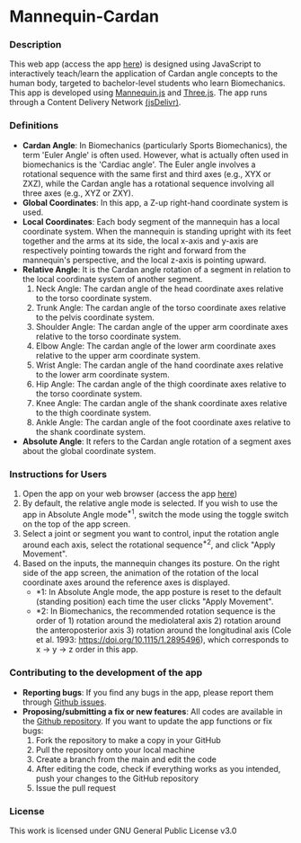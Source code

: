 # Mannequin-Cardan
### Description
This web app (access the app [here](https://tgonjo.github.io/Mannequin-Cardan/)) is designed using JavaScript to interactively teach/learn the application of Cardan angle concepts to the human body, targeted to bachelor-level students who learn Biomechanics. 
This app is developed using [Mannequin.js](https://boytchev.github.io/mannequin.js/) and [Three.js](https://threejs.org/). The app runs through a Content Delivery Network [(jsDelivr)](https://www.jsdelivr.com/). 

### Definitions
+ **Cardan Angle**: In Biomechanics (particularly Sports Biomechanics), the term 'Euler Angle' is often used. However, what is actually often used in biomechanics is the 'Cardiac angle'.
The Euler angle involves a rotational sequence with the same first and third axes (e.g., XYX or ZXZ), while the Cardan angle has a rotational sequence involving all three axes (e.g., XYZ or ZXY).
+ **Global Coordinates**: In this app, a Z-up right-hand coordinate system is used.
+ **Local Coordinates**: Each body segment of the mannequin has a local coordinate system. When the mannequin is standing upright with its feet together and the arms at its side,
the local x-axis and y-axis are respectively pointing towards the right and forward from the mannequin's perspective, and the local z-axis is pointing upward.
+ **Relative Angle**: It is the Cardan angle rotation of a segment in relation to the local coordinate system of another segment. 
  1. Neck Angle: The cardan angle of the head coordinate axes relative to the torso coordinate system.
  2. Trunk Angle: The cardan angle of the torso coordinate axes relative to the pelvis coordinate system.
  3. Shoulder Angle: The cardan angle of the upper arm coordinate axes relative to the torso coordinate system.
  4. Elbow Angle: The cardan angle of the lower arm coordinate axes relative to the upper arm coordinate system.
  5. Wrist Angle: The cardan angle of the hand coordinate axes relative to the lower arm coordinate system.
  6. Hip Angle: The cardan angle of the thigh coordinate axes relative to the torso coordinate system.
  7. Knee Angle: The cardan angle of the shank coordinate axes relative to the thigh coordinate system.
  8. Ankle Angle: The cardan angle of the foot coordinate axes relative to the shank coordinate system.
+ **Absolute Angle**: It refers to the Cardan angle rotation of a segment axes about the global coordinate system.

### Instructions for Users
1. Open the app on your web browser (access the app [here](https://tgonjo.github.io/Mannequin-Cardan/))
2. By default, the relative angle mode is selected. If you wish to use the app in Absolute Angle mode<sup>*1</sup>, switch the mode using the toggle switch on the top of the app screen.
3. Select a joint or segment you want to control, input the rotation angle around each axis, select the rotational sequence<sup>*2</sup>, and click "Apply Movement".
4. Based on the inputs, the mannequin changes its posture. On the right side of the app screen, the animation of the rotation of the local coordinate axes around the reference axes is displayed.
   * *1: In Absolute Angle mode, the app posture is reset to the default (standing position) each time the user clicks "Apply Movement".
   * *2: In Biomechanics, the recommended rotation sequence is the order of 1) rotation around the mediolateral axis 2) rotation around the anteroposterior axis 3) rotation around the longitudinal axis (Cole et al. 1993: https://doi.org/10.1115/1.2895496),
   which corresponds to x -> y -> z order in this app.

### Contributing to the development of the app
+ **Reporting bugs**: If you find any bugs in the app, please report them through [Github issues](https://github.com/tgonjo/Mannequin-Cardan/issues).
+ **Proposing/submitting a fix or new features**: All codes are available in the [Github repository](https://github.com/tgonjo/Mannequin-Cardan). If you want to update the app functions or fix bugs:
  1. Fork the repository to make a copy in your GitHub
  2. Pull the repository onto your local machine
  3. Create a branch from the main and edit the code
  4. After editing the code, check if everything works as you intended, push your changes to the GitHub repository 
  5. Issue the pull request

### License ###
This work is licensed under GNU General Public License v3.0
